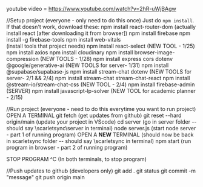 youtube video = https://www.youtube.com/watch?v=2hR-uWjBAgw

//Setup project (everyone - only need to do this once)
Just do ```npm install```. If that doesn't work, download these:
npm install react-router-dom
    (actually install react [after downloading it from browser])
npm install firebase
npm install -g firebase-tools
npm install web-vitals  
    (install tools that project needs)
npm install react-select
    (NEW TOOL - 1/25)
npm install axios
npm install cloudinary
npm install browser-image-compression
    (NEW TOOLS - 1/28)
npm install express cors dotenv @google/generative-ai
    (NEW TOOLS for server- 1/31)
npm install @supabase/supabase-js
npm install stream-chat dotenv
    (NEW TOOLS for server- 2/1 && 2/4)
npm install stream-chat stream-chat-react
npm install @stream-io/stream-chat-css
    (NEW TOOL - 2/4)
npm install firebase-admin
    (SERVER)
npm install javascript-lp-solver
    (NEW TOOL for academic planner - 2/15)

//Run project (everyone - need to do this everytime you want to run project)
OPEN A TERMINAL 
git fetch
    (get updates from github)
git reset --hard origin/main
    (update your project in VScode)
cd server
    (go in server folder -- should say \scarletsync\server in terminal)
node server.js
    (start node server - part 1 of running program)
OPEN A **NEW** TERMINAL
    (should now be back in scarletsync folder -- should say \scarletsync in terminal)
npm start
    (run program in browser - part 2 of running program)

STOP PROGRAM
^C 
    (In both terminals, to stop program)

//Push updates to github (developers only)
git add .
git status
git commit -m "message"
git push origin main
